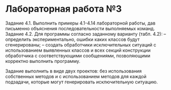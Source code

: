 # Лабораторная работа №3
Задание 4.1. Выполнить примеры 4.1-4.14 лабораторной работы,
дав письменно объяснения последовательности выполняемых
команд.
Задание 4.2. Для программы согласно заданному варианту
(табл. 4.2):
– определить экспериментально, ошибки каких классов будут
сгенерированы;
– создать обработчики исключительных ситуаций с
использованием выявленных классов и всех секций конструкции
обработчика с соответствующими сообщениями, позволяющими
корректно выполнить программу.

Задание выполнить в виде двух проектов: без использования
собственных методов и с использованием методов для каждой
подзадачи, которые могут генерировать исключительную ситуацию.
